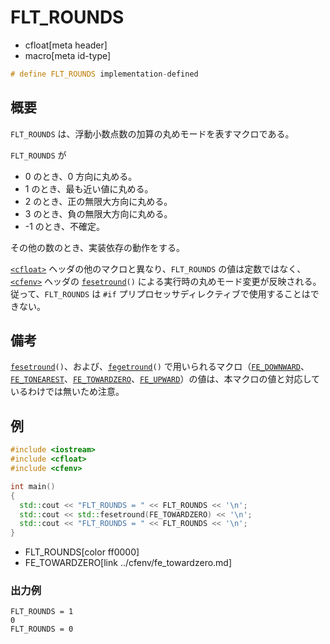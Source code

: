 # FLT_ROUNDS
* cfloat[meta header]
* macro[meta id-type]

```cpp
# define FLT_ROUNDS implementation-defined
```

## 概要
`FLT_ROUNDS` は、浮動小数点数の加算の丸めモードを表すマクロである。

`FLT_ROUNDS` が

- 0 のとき、0 方向に丸める。
- 1 のとき、最も近い値に丸める。
- 2 のとき、正の無限大方向に丸める。
- 3 のとき、負の無限大方向に丸める。
- -1 のとき、不確定。

その他の数のとき、実装依存の動作をする。

[`<cfloat>`](../cfloat.md) ヘッダの他のマクロと異なり、`FLT_ROUNDS` の値は定数ではなく、[`<cfenv>`](../cfenv.md) ヘッダの [`fesetround`](../cfenv/fesetround.md)`()` による実行時の丸めモード変更が反映される。  
従って、`FLT_ROUNDS` は `#if` プリプロセッサディレクティブで使用することはできない。


## 備考
[`fesetround`](../cfenv/fesetround.md)`()`、および、[`fegetround`](../cfenv/fegetround.md)`()` で用いられるマクロ（[`FE_DOWNWARD`](../cfenv/fe_downward.md)、[`FE_TONEAREST`](../cfenv/fe_tonearest.md)、[`FE_TOWARDZERO`](../cfenv/fe_towardzero.md)、[`FE_UPWARD`](../cfenv/fe_upward.md)）の値は、本マクロの値と対応しているわけでは無いため注意。


## 例
```cpp example
#include <iostream>
#include <cfloat>
#include <cfenv>

int main()
{
  std::cout << "FLT_ROUNDS = " << FLT_ROUNDS << '\n';
  std::cout << std::fesetround(FE_TOWARDZERO) << '\n';
  std::cout << "FLT_ROUNDS = " << FLT_ROUNDS << '\n';
}
```
* FLT_ROUNDS[color ff0000]
* FE_TOWARDZERO[link ../cfenv/fe_towardzero.md]

### 出力例
```
FLT_ROUNDS = 1
0
FLT_ROUNDS = 0
```
